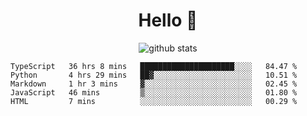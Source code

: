 <h1 align="center">Hello 👋 </h3>

<p align="center">
  <img src="https://github-readme-stats.vercel.app/api?username=syeehyn&hide=stars,prs,issues,contribs&count_private=true&hide_title=true" alt="github stats" />
</p>

<!--START_SECTION:waka-->
```text
TypeScript   36 hrs 8 mins   █████████████████████░░░░   84.47 % 
Python       4 hrs 29 mins   ██▓░░░░░░░░░░░░░░░░░░░░░░   10.51 % 
Markdown     1 hr 3 mins     ▓░░░░░░░░░░░░░░░░░░░░░░░░   02.45 % 
JavaScript   46 mins         ▒░░░░░░░░░░░░░░░░░░░░░░░░   01.80 % 
HTML         7 mins          ░░░░░░░░░░░░░░░░░░░░░░░░░   00.29 % 
```
<!--END_SECTION:waka-->
